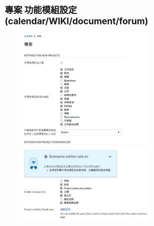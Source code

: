 # 專案 功能模組設定(calendar/WIKI/document/forum)

<figure><img src="../../.gitbook/assets/image (2) (1) (1) (1).png" alt=""><figcaption></figcaption></figure>
